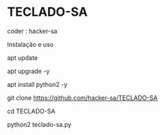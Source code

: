 # TECLADO-SA
coder : hacker-sa

Instalação e uso

apt update

apt upgrade -y

apt install python2 -y

git clone https://github.com/hacker-sa/TECLADO-SA

cd TECLADO-SA

python2 teclado-sa.py

